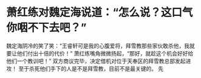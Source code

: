 # 萧红练对魏定海说道：“怎么说？这口气你咽不下去吧？”
魏定海阴冷的笑了笑：“王睿轩可是我的心腹爱将，拜雪教那些家伙敢杀他，我就要让他们付出十倍的代价！”
萧红练嘴角微微扬起，“那好，就趁这个机会好好给他们一个教训吧！”
双方商议完毕，决定借机对位于天奉区的拜雪教总部发起进攻！
至于杀死他们手下的人是不是拜雪教，目前不是最关键的。
先

